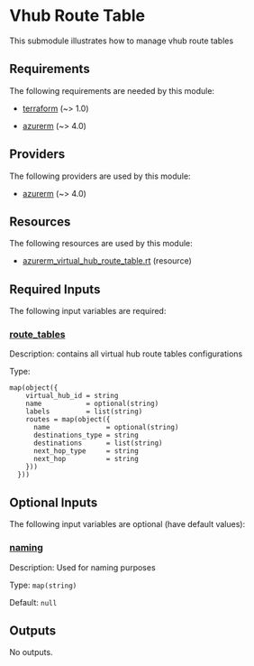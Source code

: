 # Vhub Route Table

This submodule illustrates how to manage vhub route tables

<!-- BEGIN_TF_DOCS -->
## Requirements

The following requirements are needed by this module:

- <a name="requirement_terraform"></a> [terraform](#requirement\_terraform) (~> 1.0)

- <a name="requirement_azurerm"></a> [azurerm](#requirement\_azurerm) (~> 4.0)

## Providers

The following providers are used by this module:

- <a name="provider_azurerm"></a> [azurerm](#provider\_azurerm) (~> 4.0)

## Resources

The following resources are used by this module:

- [azurerm_virtual_hub_route_table.rt](https://registry.terraform.io/providers/hashicorp/azurerm/latest/docs/resources/virtual_hub_route_table) (resource)

## Required Inputs

The following input variables are required:

### <a name="input_route_tables"></a> [route\_tables](#input\_route\_tables)

Description: contains all virtual hub route tables configurations

Type:

```hcl
map(object({
    virtual_hub_id = string
    name           = optional(string)
    labels         = list(string)
    routes = map(object({
      name              = optional(string)
      destinations_type = string
      destinations      = list(string)
      next_hop_type     = string
      next_hop          = string
    }))
  }))
```

## Optional Inputs

The following input variables are optional (have default values):

### <a name="input_naming"></a> [naming](#input\_naming)

Description: Used for naming purposes

Type: `map(string)`

Default: `null`

## Outputs

No outputs.
<!-- END_TF_DOCS -->
